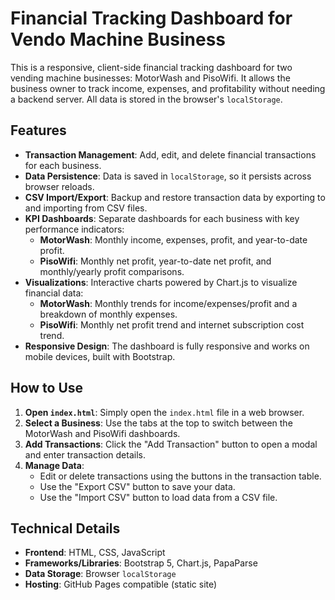 # Financial Tracking Dashboard for Vendo Machine Business

This is a responsive, client-side financial tracking dashboard for two vending machine businesses: MotorWash and PisoWifi. It allows the business owner to track income, expenses, and profitability without needing a backend server. All data is stored in the browser's `localStorage`.

## Features

- **Transaction Management**: Add, edit, and delete financial transactions for each business.
- **Data Persistence**: Data is saved in `localStorage`, so it persists across browser reloads.
- **CSV Import/Export**: Backup and restore transaction data by exporting to and importing from CSV files.
- **KPI Dashboards**: Separate dashboards for each business with key performance indicators:
    - **MotorWash**: Monthly income, expenses, profit, and year-to-date profit.
    - **PisoWifi**: Monthly net profit, year-to-date net profit, and monthly/yearly profit comparisons.
- **Visualizations**: Interactive charts powered by Chart.js to visualize financial data:
    - **MotorWash**: Monthly trends for income/expenses/profit and a breakdown of monthly expenses.
    - **PisoWifi**: Monthly net profit trend and internet subscription cost trend.
- **Responsive Design**: The dashboard is fully responsive and works on mobile devices, built with Bootstrap.

## How to Use

1.  **Open `index.html`**: Simply open the `index.html` file in a web browser.
2.  **Select a Business**: Use the tabs at the top to switch between the MotorWash and PisoWifi dashboards.
3.  **Add Transactions**: Click the "Add Transaction" button to open a modal and enter transaction details.
4.  **Manage Data**:
    - Edit or delete transactions using the buttons in the transaction table.
    - Use the "Export CSV" button to save your data.
    - Use the "Import CSV" button to load data from a CSV file.

## Technical Details

- **Frontend**: HTML, CSS, JavaScript
- **Frameworks/Libraries**: Bootstrap 5, Chart.js, PapaParse
- **Data Storage**: Browser `localStorage`
- **Hosting**: GitHub Pages compatible (static site)
